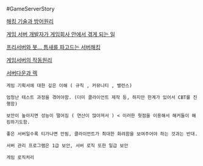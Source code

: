 #GameServerStory

[해킹 기술과 방어원리](http://www.inven.co.kr/webzine/news/?news=44196)

[게임 서버 개발자가 게임회사 안에서 겪게 되는 일](http://www.inven.co.kr/webzine/news/?news=42776)

[프리서버와 봇... 틈새를 파고드는 서버해킹](http://www.inven.co.kr/webzine/news/?news=45206)

[게임서버의 작동원리](http://www.inven.co.kr/webzine/news/?news=42411)

[서버다운과 렉](http://www.inven.co.kr/webzine/news/?news=43293)


	게임 기획서에 대한 깊은 이해 ( 규칙 , 커뮤니티 , 밸런스)

	엄청난 테스트 과정을 겪어야함. (더미 클라이언트 제작 등, 하지만 한계가 있어서 CBT를 진행함)

	보안이 높아지면 성능이 떨어짐 ( 연산이 많아져서 ) < 이러한 헛점을 이용해서 해커들이 해킹하기도함.

	좋은 서버일수록 티가나면 안됨, 클라이언트가 최대한 화려함을 보여주어야 하는 것과는 반대.

	서버 관리 프로그램은 1급 보안, 서버 로직 또한 일급 보안

	게임 로직처리